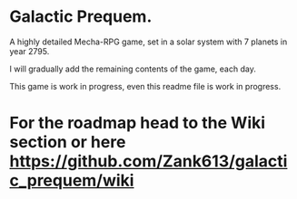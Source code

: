 # Galactic Prequem.
A highly detailed Mecha-RPG game, set in a solar system with 7 planets in year 2795.

I will gradually add the remaining contents of the game, each day.

This game is work in progress, even this readme file is work in progress.

# For the roadmap head to the Wiki section or here https://github.com/Zank613/galactic_prequem/wiki
